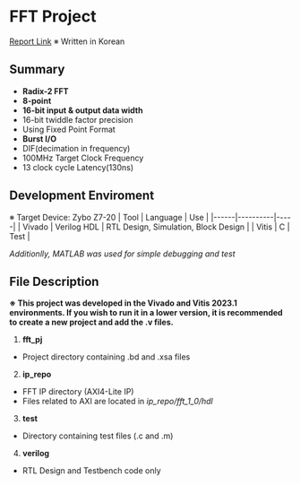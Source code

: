 # FFT Project
[Report Link](https://1drv.ms/b/s!AoW7lidA8JGFk0vTEJOxraDXmEUK?e=ZGnC8p)
※ Written in Korean

## Summary
- **Radix-2 FFT**
- **8-point**
- **16-bit input & output data width**
- 16-bit twiddle factor precision
- Using Fixed Point Format
- **Burst I/O**
- DIF(decimation in frequency)
- 100MHz Target Clock Frequency
- 13 clock cycle Latency(130ns)

## Development Enviroment
※ Target Device: Zybo Z7-20
| Tool | Language | Use |
|------|----------|-----|
| Vivado | Verilog HDL | RTL Design, Simulation, Block Design |
| Vitis | C | Test |

*Additionlly, MATLAB was used for simple debugging and test*

## File Description
**※ This project was developed in the Vivado and Vitis 2023.1 environments. If you wish to run it in a lower version, it is recommended to create a new project and add the .v files.**
1. **fft_pj**
- Project directory containing .bd and .xsa files
2. **ip_repo**
- FFT IP directory (AXI4-Lite IP)
- Files related to AXI are located in *ip_repo/fft_1_0/hdl*
3. **test**
- Directory containing test files (.c and .m)
4. **verilog**
- RTL Design and Testbench code only
